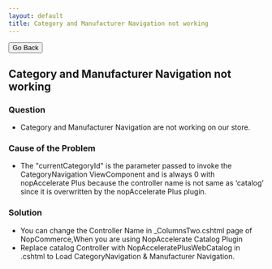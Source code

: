 ```yaml
---
layout: default
title: Category and Manufacturer Navigation not working
---
```

<div class="backtoprevpage">
  <button id="backButton">Go Back</button>
</div>
<div class="page-title">
  <h2>Category and Manufacturer Navigation not working</h2>
</div>
<div class="sub-section">
  <div class="sub-title">
    <h3>
      <span>Question</span>
    </h3>
  </div>
  <div class="section-content">
    <ul class="subinfo-badges">
      <li>Category and Manufacturer Navigation are not working on our store.</li>
    </ul>
  </div>
</div> 
<div class="sub-section">
  <div class="sub-title">
    <h3>
      <span>Cause of the Problem</span>
    </h3>
  </div>
  <div class="section-content">
    <ul class="subinfo-badges">
        <li>The "currentCategoryId" is the parameter passed to invoke the CategoryNavigation ViewComponent and is always 0 with nopAccelerate Plus because the controller name is not same as ‘catalog’ since it is overwritten by the nopAccelerate Plus plugin.
        </li>
      </ul>
  </div>
</div>
<div class="sub-section">
  <div class="sub-title">
    <h3>
      <span>Solution</span>
    </h3>
  </div>
  <div class="section-content">
    <ul class="subinfo-badges">
        <li>You can change the Controller Name in _ColumnsTwo.cshtml page of NopCommerce,When you are using NopAccelerate Catalog Plugin</li>
        <li>Replace catalog Controller with NopAcceleratePlusWebCatalog in .cshtml to Load CategoryNavigation & Manufacturer Navigation.
        </li>
      </ul>
  </div>
</div>
